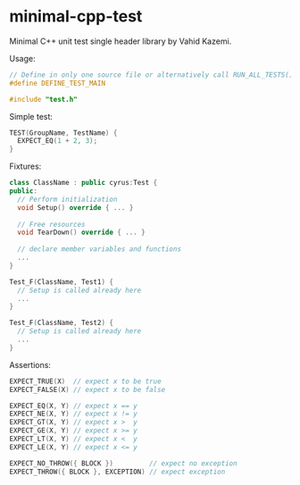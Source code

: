 # minimal-cpp-test

Minimal C++ unit test single header library by Vahid Kazemi.

Usage:
```cpp
// Define in only one source file or alternatively call RUN_ALL_TESTS()
#define DEFINE_TEST_MAIN

#include "test.h"
```

Simple test:
```cpp
TEST(GroupName, TestName) {
  EXPECT_EQ(1 + 2, 3);
}
```

Fixtures:
```cpp
class ClassName : public cyrus:Test {
public:
  // Perform initialization
  void Setup() override { ... }
  
  // Free resources
  void TearDown() override { ... }
  
  // declare member variables and functions
  ...
}

Test_F(ClassName, Test1) {
  // Setup is called already here
  ...
}

Test_F(ClassName, Test2) {
  // Setup is called already here
  ...
}

```

Assertions:
```cpp
EXPECT_TRUE(X)  // expect x to be true
EXPECT_FALSE(X) // expect x to be false

EXPECT_EQ(X, Y) // expect x == y
EXPECT_NE(X, Y) // expect x != y
EXPECT_GT(X, Y) // expect x >  y
EXPECT_GE(X, Y) // expect x >= y
EXPECT_LT(X, Y) // expect x <  y
EXPECT_LE(X, Y) // expect x <= y

EXPECT_NO_THROW({ BLOCK })         // expect no exception
EXPECT_THROW({ BLOCK }, EXCEPTION) // expect exception
```
